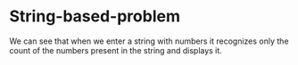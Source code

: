 # String-based-problem
We can see that when we enter a string with numbers it recognizes only the count of the numbers present in the string and displays it.
